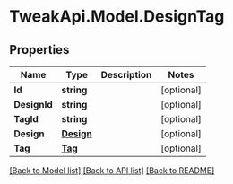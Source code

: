 # TweakApi.Model.DesignTag
## Properties

Name | Type | Description | Notes
------------ | ------------- | ------------- | -------------
**Id** | **string** |  | [optional] 
**DesignId** | **string** |  | [optional] 
**TagId** | **string** |  | [optional] 
**Design** | [**Design**](Design.md) |  | [optional] 
**Tag** | [**Tag**](Tag.md) |  | [optional] 

[[Back to Model list]](../README.md#documentation-for-models) [[Back to API list]](../README.md#documentation-for-api-endpoints) [[Back to README]](../README.md)

